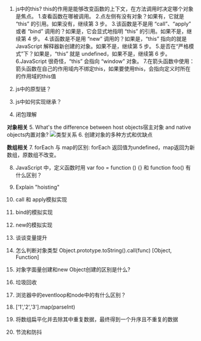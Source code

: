 1. js中的this?
  this的作用是能够改变函数的上下文，在方法调用时决定哪个对象是焦点。
  1.查看函数在哪被调用。
  2.点左侧有没有对象？如果有，它就是 “this” 的引用。如果没有，继续第 3 步。
  3.该函数是不是用 “call”、“apply” 或者 “bind” 调用的？如果是，它会显式地指明 “this” 的引用。如果不是，继续第 4 步。
  4.该函数是不是用 “new” 调用的？如果是，“this” 指向的就是 JavaScript 解释器新创建的对象。如果不是，继续第 5 步。
  5.是否在“严格模式”下？如果是，“this” 就是 undefined，如果不是，继续第 6 步。
  6.JavaScript 很奇怪，“this” 会指向 “window” 对象。
  7.在箭头函数中使用：箭头函数在自己的作用域内不绑定this，如果要使用this，会指向定义时所在的作用域的this值

2. js中的原型链？
   
3. js中如何实现继承？
4. 闭包理解
  
**对象相关**
5. What's the difference between host objects宿主对象 and native objects内置对象? 
![类型关系](https://img-blog.csdn.net/20130624221901250?watermark/2/text/aHR0cDovL2Jsb2cuY3Nkbi5uZXQvZm9hbWZsb3dlcg==/font/5a6L5L2T/fontsize/400/fill/I0JBQkFCMA==/dissolve/70/gravity/Center)
6. 创建对象的多种方式和优缺点

**数组相关**
7. forEach 与 map的区别: forEach 返回值为undefined，map返回为新数组，原数组不改变。

8. JavaScript 中，定义函数时用 var foo = function () {} 和 function foo() 有什么区别？

9. Explain "hoisting"
10. call 和 apply模拟实现
11. bind的模拟实现
12. new的模拟实现
  
13. 谈谈变量提升
14. 怎么判断对象类型
Object.prototype.toString().call(func) [Object, Function] 

15. 对象字面量创建和new Object创建的区别是什么?
16. 垃圾回收
17. 浏览器中的eventloop和node中的有什么区别？
18. ['1','2','3'].map(parseInt)
19. 将数组扁平化并去除其中重复数据，最终得到一个升序且不重复的数据
20. 节流和防抖